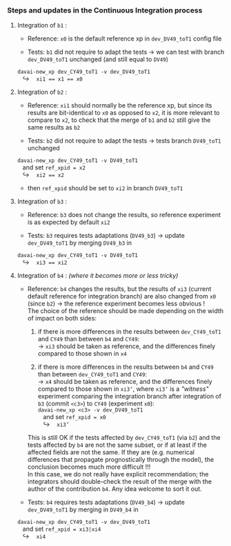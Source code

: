 ### Steps and updates in the Continuous Integration process

1.  Integration of `b1` :

    -   Reference: `x0` is the default reference xp in `dev_DV49_toT1`
        config file

    -   Tests: `b1` did not require to adapt the tests $\rightarrow$ we
        can test with branch `dev_DV49_toT1` unchanged (and still equal
        to `DV49`)

    `davai-new_xp dev_CY49_toT1 -v dev_DV49_toT1`\
    $~~~\hookrightarrow~~~$ `xi1 == x1 == x0`

2.  Integration of `b2` :

    -   Reference: `xi1` should normally be the reference xp, but since
        its results are bit-identical to `x0` as opposed to `x2`, it is
        more relevant to compare to `x2`, to check that the merge of
        `b1` and `b2` still give the same results as `b2`

    -   Tests: `b2` did not require to adapt the tests $\rightarrow$
        tests branch `DV49_toT1` unchanged

    `davai-new_xp dev_CY49_toT1 -v DV49_toT1`\
    $~~~$and set `ref_xpid = x2`\
    $~~~\hookrightarrow~~~$ `xi2 == x2`

    -   then `ref_xpid` should be set to `xi2` in branch `DV49_toT1`

3.  Integration of `b3` :

    -   Reference: `b3` does not change the results, so reference
        experiment is as expected by default `xi2`

    -   Tests: `b3` requires tests adaptations (`DV49_b3`) $\rightarrow$
        update `dev_DV49_toT1` by merging `DV49_b3` in

    `davai-new_xp dev_CY49_toT1 -v DV49_toT1`\
    $~~~\hookrightarrow~~~$ `xi3 == xi2`

4.  Integration of `b4` : *(where it becomes more or less tricky)*

    -   Reference: `b4` changes the results, but the results of `xi3`
        (current default reference for integration branch) are also
        changed from `x0` (since `b2`) $\rightarrow$ the reference
        experiment becomes less obvious !\
        The choice of the reference should be made depending on the
        width of impact on both sides:

        1.  if there is more differences in the results between
            `dev_CY49_toT1` and `CY49` than between `b4` and `CY49`:\
            $\rightarrow$ `xi3` should be taken as reference, and the
            differences finely compared to those shown in `x4`

        2.  if there is more differences in the results between `b4` and
            `CY49` than between `dev_CY49_toT1` and `CY49`:\
            $\rightarrow$ `x4` should be taken as reference, and the
            differences finely compared to those shown in `xi3’`, where
            `xi3’` is a *"witness"* experiment comparing the integration
            branch after integration of `b3` (commit `<c3>`) to `CY49`
            (experiment `x0`):\
            `davai-new_xp <c3> -v dev_DV49_toT1`\
            $~~~$and set `ref_xpid = x0`\
            $~~~\hookrightarrow~~~$ `xi3’`

        This is still OK if the tests affected by `dev_CY49_toT1` (via
        `b2`) and the tests affected by `b4` are not the same subset, or
        if at least if the affected fields are not the same. If they are
        (e.g. numerical differences that propagate prognostically
        through the model), the conclusion becomes much more difficult
        !!!\
        In this case, we do not really have explicit recommendation; the
        integrators should double-check the result of the merge with the
        author of the contribution `b4`. Any idea welcome to sort it
        out.

    -   Tests: `b4` requires tests adaptations (`DV49_b4`) $\rightarrow$
        update `dev_DV49_toT1` by merging in `DV49_b4` in

    `davai-new_xp dev_CY49_toT1 -v dev_DV49_toT1`\
    $~~~$and set `ref_xpid = xi3|xi4`\
    $~~~\hookrightarrow~~~$ `xi4`

